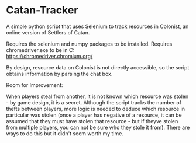 # Catan-Tracker
A simple python script that uses Selenium to track resources in Colonist, an online version of Settlers of Catan.

Requires the selenium and numpy packages to be installed. 
Requires chromedriver.exe to be in C:\
https://chromedriver.chromium.org/

By design, resource data on Colonist is not directly accessible, so the script obtains information by parsing the chat box.

Room for Improvement:

When players steal from another, it is not known which resource was stolen - by game design, it is a secret.
Although the script tracks the number of thefts between players, more logic is needed to deduce which resource in particular was stolen
(once a player has negative of a resource, it can be assumed that they must have stolen that resource - but if theyve stolen from multiple players, you can not be sure who they stole it from).
There are ways to do this but it didn't seem worth my time.
